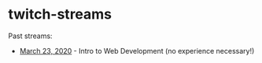 # twitch-streams

Past streams:

- [March 23, 2020](./streams/2020-03-23) - Intro to Web Development (no experience necessary!)
